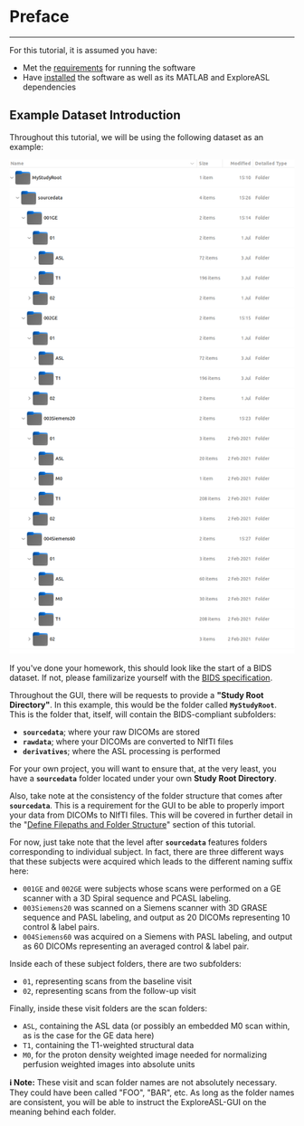 # Preface

---

For this tutorial, it is assumed you have:

- Met the [requirements](../../Requirements.md) for running the software
- Have [installed](../../Installation/Users.md) the software as well as its MATLAB and ExploreASL dependencies

## Example Dataset Introduction

Throughout this tutorial, we will be using the following dataset as an example:

![Preface_ProjectFolderStructure](../../assets/img/Tutorial/Preface/Tutorials_Dataset/Preface_ProjectFolderStructure.png)

If you've done your homework, this should look like the start of a BIDS dataset. If not, please familizarize yourself with the [BIDS specification](https://bids-specification.readthedocs.io/en/stable/).

Throughout the GUI, there will be requests to provide a **"Study Root Directory"**. In this example, this would be the folder called **`MyStudyRoot`**. This is the folder that, itself, will contain the BIDS-compliant subfolders:

- **`sourcedata`**; where your raw DICOMs are stored
- **`rawdata`**; where your DICOMs are converted to NIfTI files
- **`derivatives`**; where the ASL processing is performed

For your own project, you will want to ensure that, at the very least, you have a **`sourcedata`** folder located under your own **Study Root Directory**.

Also, take note at the consistency of the folder structure that comes after **`sourcedata`**. This is a requirement for the GUI to be able to properly import your data from DICOMs to NIfTI files. This will be covered in further detail in the "[Define Filepaths and Folder Structure](../1_Import/1_Defining_Folder_Structure.md)" section of this tutorial.

For now, just take note that the level after **`sourcedata`** features folders corresponding to individual subject. In fact, there are three different ways that these subjects were acquired which leads to the different naming suffix here:

- `001GE` and `002GE` were subjects whose scans were performed on a GE scanner with a 3D Spiral sequence and PCASL labeling.
- `003Siemens20` was scanned on a Siemens scanner with 3D GRASE sequence and PASL labeling, and output as 20 DICOMs representing 10 control & label pairs.
- `004Siemens60` was acquired on a Siemens with PASL labeling, and output as 60 DICOMs representing an averaged control & label pair.

Inside each of these subject folders, there are two subfolders:

- `01`, representing scans from the baseline visit
- `02`, representing scans from the follow-up visit

Finally, inside these visit folders are the scan folders:

- `ASL`, containing the ASL data (or possibly an embedded M0 scan within, as is the case for the GE data here)
- `T1`, containing the T1-weighted structural data
- `M0`, for the proton density weighted image needed for normalizing perfusion weighted images into absolute units

**:information_source: Note:** These visit and scan folder names are not absolutely necessary. They could have been called "FOO", "BAR", etc. As long as the folder names are consistent, you will be able to instruct the ExploreASL-GUI on the meaning behind each folder.